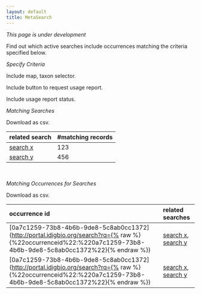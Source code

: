 ```yaml
---
layout: default
title: MetaSearch
---
```

_This page is under development_

Find out which active searches include occurrences matching the criteria specified below.

*Specify Criteria*

Include map, taxon selector.

Include button to request usage report.

Include usage report status.

*Matching Searches*

Download as csv.

related search | #matching records 
:--- | :--- 
[search x](http://gimmefreshdata.github.io/?taxonSelector=Insecta&traitSelector=&wktString=POLYGON%20((-77.54287719726562%2038.59755381474309%2C%20-77.54287719726562%2039.1833042481843%2C%20-76.55960083007812%2039.1833042481843%2C%20-76.55960083007812%2038.59755381474309%2C%20-77.54287719726562%2038.59755381474309))) | 123 | 
[search y](http://gimmefreshdata.github.io/?taxonSelector=Insecta&traitSelector=&wktString=POLYGON%20((-77.54287719726562%2038.59755381474309%2C%20-77.54287719726562%2039.1833042481843%2C%20-76.55960083007812%2039.1833042481843%2C%20-76.55960083007812%2038.59755381474309%2C%20-77.54287719726562%2038.59755381474309))) | 456 | 

<br/>

*Matching Occurrences for Searches*

Download as csv.

occurrence id | related searches 
:--- | :---
[0a7c1259-73b8-4b6b-9de8-5c8ab0cc1372](http://portal.idigbio.org/search?rq={% raw %}{%22occurrenceid%22:%220a7c1259-73b8-4b6b-9de8-5c8ab0cc1372%22}{% endraw %}) | [search x](http://gimmefreshdata.github.io/?limit=20&taxonSelector=Insecta&traitSelector=&wktString=POLYGON%20%28%28-77.54287719726562%2038.59755381474309%2C%20-77.54287719726562%2039.1833042481843%2C%20-76.55960083007812%2039.1833042481843%2C%20-76.55960083007812%2038.59755381474309%2C%20-77.54287719726562%2038.59755381474309%29%29), [search y](http://gimmefreshdata.github.io/?limit=20&taxonSelector=Insecta&traitSelector=&wktString=POLYGON%20%28%28-77.54287719726562%2038.59755381474309%2C%20-77.54287719726562%2039.1833042481843%2C%20-76.55960083007812%2039.1833042481843%2C%20-76.55960083007812%2038.59755381474309%2C%20-77.54287719726562%2038.59755381474309%29%29)
[0a7c1259-73b8-4b6b-9de8-5c8ab0cc1372](http://portal.idigbio.org/search?rq={% raw %}{%22occurrenceid%22:%220a7c1259-73b8-4b6b-9de8-5c8ab0cc1372%22}{% endraw %}) | [search x](http://gimmefreshdata.github.io/?limit=20&taxonSelector=Insecta&traitSelector=&wktString=POLYGON%20%28%28-77.54287719726562%2038.59755381474309%2C%20-77.54287719726562%2039.1833042481843%2C%20-76.55960083007812%2039.1833042481843%2C%20-76.55960083007812%2038.59755381474309%2C%20-77.54287719726562%2038.59755381474309%29%29), [search y](http://gimmefreshdata.github.io/?limit=20&taxonSelector=Insecta&traitSelector=&wktString=POLYGON%20%28%28-77.54287719726562%2038.59755381474309%2C%20-77.54287719726562%2039.1833042481843%2C%20-76.55960083007812%2039.1833042481843%2C%20-76.55960083007812%2038.59755381474309%2C%20-77.54287719726562%2038.59755381474309%29%29)
